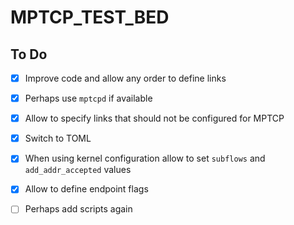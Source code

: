 # MPTCP_TEST_BED

## To Do 
- [x] Improve code and allow any order to define links
- [x] Perhaps use `mptcpd` if  available 
- [x] Allow to specify links that should not be configured for MPTCP
- [x] Switch to TOML
- [x] When using kernel configuration allow to set `subflows` and `add_addr_accepted` values  
- [x] Allow to define endpoint flags 
- [ ] Perhaps add scripts again

